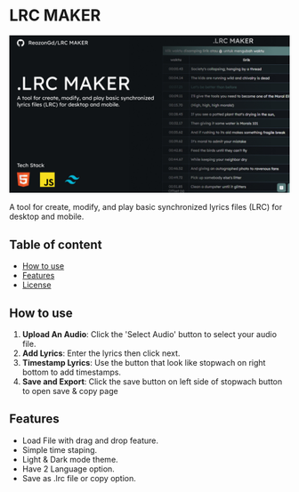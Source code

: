 # LRC MAKER

![lrc file thumbnail](./og-lrc_maker.jpg)

A tool for create, modify, and play basic synchronized lyrics files (LRC) for desktop and mobile.

## Table of content

- [How to use](#how-to-use)
- [Features](#features)
- [License](#license)

## How to use

1. **Upload An Audio**: Click the 'Select Audio' button to select your audio file.
2. **Add Lyrics**: Enter the lyrics then click next.
3. **Timestamp Lyrics**: Use the button that look like stopwach on right bottom to add timestamps.
4. **Save and Export**: Click the save button on left side of stopwach button to open save & copy page

## Features

- Load File with drag and drop feature.
- Simple time staping.
- Light & Dark mode theme.
- Have 2 Language option.
- Save as .lrc file or copy option.

